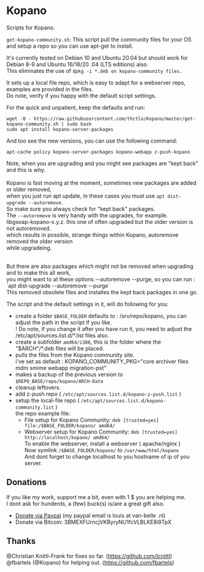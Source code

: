 # Kopano
Scripts for Kopano.

`get-kopano-community.sh`: This script pull the community files for your OS and setup a repo so you can use apt-get to install.

It's currently tested on Debian 10 and Ubuntu 20.04 but should work for Debian 8-9 and Ubuntu 16/18/20 .04 (LTS editions) also.<br>
This eliminates the use of `dpkg -i *.deb on kopano-community files.`

It sets up a local file repo, which is easy to adapt for a webserver repo, examples are provided in the files.<br>
Do note, verify if you happy with the default script settings.<br>

For the quick and unpatient, keep the defaults and run:<br>
```
wget -O - https://raw.githubusercontent.com/thctlo/Kopano/master/get-kopano-community.sh | sudo bash
sudo apt install kopano-server-packages
```

And too see the new versions, you can use the following command:
```
apt-cache policy kopano-server-packages kopano-webapp z-push-kopano
```

Note, when you are upgrading and you might see packages are "kept back" and this is why.<br>
<br>
Kopano is fast moving at the moment, sometimes new packages are added or older removed,<br>
when you just run apt update, in these cases you must use `apt dist-upgrade --autoremove`.<br>
So make sure you always check for "kept back" packages.<br>
The `--autoremove` is very handy with the upgrades, for example.<br>
libgsoap-kopano-x.y.z. this one of often upgraded but the older version is not autoremoved.<br>
which results in possible, strange things within Kopano, autoremove removed the older version<br>
while upgradeing.<br>

<br>
But there are also packages which might not be removed when upgrading and to make this all work,<br>
you might want to at these options --autoremove --purge, so you can run : `apt dist-upgrade --autoremove --purge`<br>
This removed obsolete files and installes the kept back packages in one go.<br>

The script and the default settings in it, will do following for you:<br>
- create a folder `$BASE_FOLDER` defaults to : /srv/repo/kopano, you can adjust the path in the script if you like.<br>
  ! Do note, if you change it after you have run it, you need to adjust the /etc/apt/sources.list.d/*.list files also.<br>
- create a subfolder `amd64/i386`, this is the folder where the "$ARCH"/*.deb files will be placed.<br>
- pulls the files from the Kopano community site. <br>
  i've set as default : KOPANO_COMMUNITY_PKG="core archiver files mdm smime webapp migration-pst"  <br>
- makes a backup of the previous version to `$REPO_BASE/repo/kopano/ARCH-Date`<br>
- cleanup leftovers.<br>
- add z-push repo ( `/etc/apt/sources.list.d/kopano-z-push.list` )<br>
- setup the local-file repo ( `/etc/apt/sources.list.d/kopano-community.list` )<br>
the repo example file:<br>
  - File setup for Kopano Community: `deb [trusted=yes] file:/$BASE_FOLDER/kopano/ amd64/`<br>
  - Webserver setup for Kopano Community: `deb [trusted=yes] http://localhost/kopano/ amd64/`<br>
  To enable the webserver, install a webserver ( apache/nginx )<br>
  Now symlink `/$BASE_FOLDER/kopano/` to `/var/www/html/kopano`<br>
  And dont forget to change localhost to you hostname of ip of you server.<br>


## Donations
If you like my work, support me a bit, even with 1 $ you are helping me.<br>
I dont ask for hunderds, a (few) buck(s) is/are a great gift also.<br>
- [Donate via Paypal](https://www.paypal.me/LouisVanBelle) (my paypal email is louis at van-belle .nl)<br>
- Donate via Bitcoin: 3BMEXFUrncjVKByryNU1fcVLBLKE8i9TpX<br>

## Thanks
@Christian Knittl-Frank for fixes so far. (https://github.com/lcnittl)<br>
@fbartels (@Kopano) for helping out. (https://github.com/fbartels)<br>
